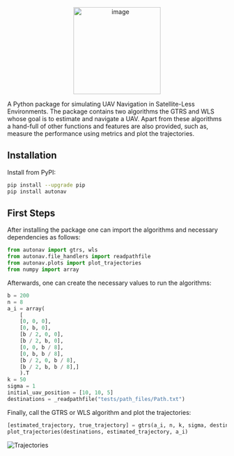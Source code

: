 <div style="text-align:center">
  <img src="https://github.com/Ricardo-Santos-21904332/AutoNAV/blob/main/docs/docs/figures/icon.png?raw=true" alt="image" width="200" height="auto">
</div>

A Python package for simulating UAV Navigation in Satellite-Less Environments. The package contains two algorithms the GTRS and WLS whose goal is to estimate and navigate a UAV. Apart from these algorithms a hand-full of other functions and features are also provided, such as, measure the performance using metrics and plot the trajectories.

## Installation

Install from PyPI:

```sh
pip install --upgrade pip
pip install autonav
```

## First Steps

After installing the package one can import the algorithms and necessary dependencies as follows:

```python
from autonav import gtrs, wls
from autonav.file_handlers import readpathfile
from autonav.plots import plot_trajectories
from numpy import array
```

Afterwards, one can create the necessary values to run the algorithms:

```python
b = 200
n = 8
a_i = array(
    [
    [0, 0, 0],
    [0, b, 0],
    [b / 2, 0, 0],
    [b / 2, b, 0],
    [0, 0, b / 8],
    [0, b, b / 8],
    [b / 2, 0, b / 8],
    [b / 2, b, b / 8],]
    ).T
k = 50
sigma = 1
initial_uav_position = [10, 10, 5]
destinations = _readpathfile("tests/path_files/Path.txt")
```

Finally, call the GTRS or WLS algorithm and plot the trajectories:

```python
[estimated_trajectory, true_trajectory] = gtrs(a_i, n, k, sigma, destinations, initial_uav_position)
plot_trajectories(destinations, estimated_trajectory, a_i)
```

![Trajectories](https://github.com/Ricardo-Santos-21904332/AutoNAV/blob/main/docs/docs/figures/trajectories.png?raw=true)
